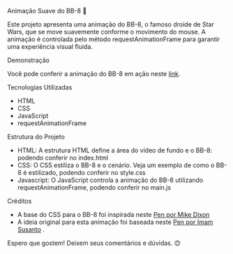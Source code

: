 Animação Suave do BB-8 🚀

Este projeto apresenta uma animação do BB-8, o famoso droide de Star Wars, que se move suavemente conforme o movimento do mouse. A animação é controlada pelo método requestAnimationFrame para garantir uma experiência visual fluida.

Demonstração

Você pode conferir a animação do BB-8 em ação neste <a href="https://animation-bb8.vercel.app/">link</a>.

Tecnologias Utilizadas

- HTML
- CSS
- JavaScript
- requestAnimationFrame

Estrutura do Projeto

- HTML: A estrutura HTML define a área do vídeo de fundo e o BB-8: podendo conferir no index.html
- CSS: O CSS estiliza o BB-8 e o cenário. Veja um exemplo de como o BB-8 é estilizado, podendo conferir no style.css
- Javascript: O JavaScript controla a animação do BB-8 utilizando requestAnimationFrame, podendo conferir no main.js

Créditos

- A base do CSS para o BB-8 foi inspirada neste <a href="https://codepen.io/mdixondesigns/pen/PPEJwz">Pen por Mike Dixon</a>
- A ideia original para esta animação foi baseada neste <a href="https://codepen.io/imsus/pen/edXqWr?editors=0010">Pen por Imam Susanto</a> .

Espero que gostem! Deixem seus comentários e dúvidas. 😊 
